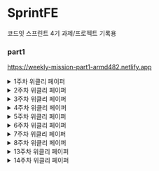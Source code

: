 # SprintFE
코드잇 스프린트 4기 과제/프로젝트 기록용

### part1
https://weekly-mission-part1-armd482.netlify.app

<details>
  <summary>1주차 위클리 페이퍼</summary>

  ## CSS의 Cascading에 대해 설명해 주세요.<br>
  <b>CSS</b>는 <b>Cascading Style Sheet</b>의 약자로, 계층을 가진 스타일시트이다.<br>
  여기서 계층이란 스타일시트의 적용방식이 정해진 <b>우선순위 규칙</b>들에 의해 적용이 된다는 의미이다.<br>
  즉 같은 요소에 여러 다른 스타일이 중복되어 적용될 때, 우선순위가 높은 스타일시트만 적용되는 것이다.<br>
  정해진 규칙에는 다음과 같이 3개가 있다.<br>
  <ul>
    <li>중요도</li>
    <li>명시도</li>
    <li>코드순서</li>
  </ul>
  <br>
  <h3>중요도</h3>
  중요도는 <b>스타일이 선언된 위치</b>에 따라서 우선순위를 매기는 규칙이다.<br>
  스타일시트를 적용하는 위치는 크게 <b>브라우저</b>, <b>제작자</b>, <b>사용자</b>로 나눌 수 있다.<br>
  여기서 브라우저, 제작자, 사용자는 다음과 같은 의미를 갖고 있다.<br>
  <ul>
    <li>브라우저(browser): 크롬, 사파리 등 각 브라우저가 갖고 있는 기본 스타일</li>
    <li>제작자(author): css파일과 같이 웹 문서를 개발한 개발자가 설정한 스타일</li>
    <li>사용자(user): 해당 웹 페이지를 사용하는 사용자의 브라우저, os 상에서 설정한 옵션</li>
  </ul>
  <br>
  여기서 우선순위는 <b>사용자 > 제작자 > 브라우저</b>순으로 적용된다.<br>
  <br>
  <h3>명시도</h3>
  명시도는 셀렉터가 <b>가리키는 것이 명확</b>할수록 우선순위를 높게 주는 것을 의미한다.<br>
  명시도에서는 <b>인라인 > id > class > 태그</b>순으로 우선순위를 갖게 된다.<br>
  <ul>
    <li>인라인 - 하나의 태그 내에서만 적용가능 따라서 높은 우선순위를 갖는다</li>
    <li>id - 문서 내에서 하나만 적용가능 따라서 비교적 높은 우선순위를 갖는다</li>
    <li>class - 문서 내에서 여러번 적용가능 따라서 비교적 낮은 우선순위를 갖는다</li>
    <li>태그 - 모든 문서에서 적용가능 따라서 가장 낮은 우선순위를 갖는다.</li>
  </ul>
  <br>
  <h3>코드 순서</h3>
  코드 순서는 소스의 코드 작성 순서에 따라 우선순위를 높게 주는 것을 의미한다.<br>
  코드 순서는 <b>나중에 작성한 스타일</b>이 우선적으로 적용된다.
</details>
<details>
  <summary>2주차 위클리 페이퍼</summary>
  
  ## 시맨틱 태그를 사용하면 좋은 점을 설명해주세요<br>
  ### 시맨틱 태그 정의<br>
  시맨틱 태그는 포함된 내부 태그들이 특정한 의미를 갖고 있는 태그를 뜻하며, 다음과 같은 태그들이 존재한다<br>
  <ul>
    <li>header: 문서의 맨 윗부분으로 페이지의 제목과 같은 소개 내용을 포함</li>
    <li>footer: 문서의 맨 끝부분으로 저작권 정보, 연락처, 사이트맵, 관련 링크들을 포함</li>
    <li>nav: 내비게이션 링크 모음을 의미하는 태그</li>
    <li>main: 메인 내용을 포함. 문서 내이서 유일하게 존재해야함</li>
    <li>section: 문서의 독립적인 일부분을 의미하는 태그. 주로 제목이 포함된 것이 일반적</li>
    <li>article: 그 자체로 의미가 있는 웹사이트의 부분이며, 독립적으로 재사용되도록 의도된 태그</li>
    <li>aside: 간접적으로 문서와 관련된 내용을 나타내는 태그로 사이드바, 콜아웃 상자로 사용된다 </li>
  </ul>
  
  ### 시맨틱 태그의 이점 <br>
  <b>1. 접근성 향상</b><br>
  시맨틱 태그를 사용하면 화면 판독기, 키보드 또는 음성 명령과 같은 보조 기술에게 유용한 정보와 단서를 제공할 수 있다.<br>
  이를 통해서 신체적, 인지적 장애가 있는 사람들을 포함하여 모든 사람에게 다양한 섹션을 명확하게 정의하고 웹 전체의 일관성을 <br>
  유지함으로써 쉽게 웹 사이트를 접근할 수 있게 된다.<br>
  <br>
  <b>2. SEO(검색엔진최적화) 향상</b><br>
  시맨틱 태그를 이용함으로써 검색엔진이 웹 페이지를 좀 더 명확하게 파악, 분석할 수 있어서 시맨틱 태그를 사용하지 않는<br>
  다른 페이지와 비교했을 때, 더 높은 검색 우선순위에 포함된다. 또한 이용자들의 입장에서 원하는 내용을 더 쉽게 찾을 수 있게 된다.<br>
  <br>
  <b>3. 코드 생산성 향상</b><br>
  시맨틱 태그를 이용하면, 개발자의 입장에서 더 쉽고 빠르게 코드를 이해할 수 있어서 수정해야 하는 부분을 찾기 더 쉬워진다.<br>
  또한 코드를 재사용하기에 용이해서 생산적인 측면에서도 유리하다.<br>
  <br>
  <br>

  ## Position의 속성들과 각각의 특징을 설명해주세요.<br>
  Position은 html에서 해당 요소를 어떠한 방식으로 배치할 지 정의하는 속성으로, position 속성에는 다음과 같은 것들이 있다.<br>
  <ul>
    <li>static</li>
    <li>relative</li>
    <li>absolute</li>
    <li>fixed</li>
    <li>sticky</li>
  </ul>
  
<b>static</b><br>
static은 position의 기본적인 상태로, 모든 태그들이 오른쪽 또는 아래 방향으로 html 문서 상에서 원래 있어야하는 위치에 배치된다.<br>
따라서 top, left, bottom, right의 속성이 모두 무시된다.<br>
<br>
<b>relative</b><br>
relative는 기존 static의 상태에서 원래 위치에서 상대적으로 벗어나게 배치된다.<br>
상대적으로 배치되기 때문에 top, left, bottom, right 속성이 적용되지만, 다른 요소들에게는 영향을 주지 않는다.<br>
<br>
<b>Absolute</b><br>
absolute는 자신이 아닌 상위 요소 중 position 속성 값이 static이 아닌 요소를 기준으로 원래 위치에서 벗어나 독립적으로 배치된다<br>
이때 상위 요소의 position 속성 값이 전부 static인 경우 최상위 요소를 기준으로 배치된다.<br>
따라서 position이 relative인 상위요소를 기준으로 top, left, bottom, right 속성이 적용되고, 다른 요소들의 위치도 영향을 미친다.<br>
<br>
<b>fixed</b><br>
fixed는 viewport를 기준으로 특정 부분에 고정되어 움직이지 않도록 배치된다.<br>
따라서 top, left, bottom, right의 기준이 사용자의 화면을 기준으로 적용되고 글의 흐름에서 완전히 벗어나기 때문에 다른 요소들의 위치에 영향을 미치지 않는다.<br>
<br>
<b>sticky</b><br>
sticky는 원래의 위치에 배치되었다가, 스크롤을 통해서 정해진 위치를 벗어나면 fixed처럼 특정 부분에 고정되어 배치된다.<br>
sticky의 경우 top, left, bottom, right 중 적어도 하나의 속성 값을 설정해야 하며, 해당 값을 기준으로 fixed로 변경된다.
</details>
<details>
  <summary>3주차 위클리 페이퍼</summary>
  
  ## Git에서 branch merge 방법들과 각 방법의 특징을 설명해 주세요.
  ### Git merge
  git에서 merge는 branch를 다른 branch로 합치는 과정으로, merge의 기본 단위는 브랜치이며, 커밋 단위로 합치기가 불가능하다.<br>
  merge 방식에는 다음과 같이 나뉜다.
  <ul>
    <li>Merge</li>
    <li>Squash</li>
    <li>Rebase</li>
  </ul>
  
  #### Merge
  
  ```bash
    $ git checkout main
    $ git merge branch
  ```
  가장 일반적인 merge방식으로, branch의 커밋 상태에 따라서 두 가지로 진행된다.
  
  ##### Fast-Forward Merge
  분기된 branch에서 기존 branch로 병합을 시도할 때, 기존 branch가 따로 커밋한 경우가 없을 경우, 기존 branch가 그대로 분기된 branch로 이동하는 방식이다. 특이점이라면 단순 이동이기 때문에 커밋이 발생하지 않으며 충돌 또한 발생하지 않는다.<br>
  ![image](https://github.com/armd482/SprintFE/assets/89967066/bb994a96-4b4b-40c5-b3d7-03fa2e182ac2)

  ##### 3-Way(Recursive) Merge
  Fast-Forward와는 다르게 기존 branch에서 새로운 커밋이 생겼으며, 이 상태에서 분기된 branch와 병합할 경우 기존 branch와 분기된 branch가 합쳐지는 과정에서 충돌이 발생한다. 충돌을 해결한 후에는 기존 branch에 새로운 merge commit이 발생한다.<br>
  ![image](https://github.com/armd482/SprintFE/assets/89967066/0b25e775-e34a-4630-8a45-2cfa2162f9db)

  
  #### Squash
  ```bash
    $ git checkout main
    $ git merge --squash branch
  ```
  Squash는 merge에 squash 옵션을 추면 실행되며, 분기된 branch의 모든 커밋을 하나로 합친 후에 기존 branch의 분기 이후의 커밋에 이어서 추가되는 방식으로 분기된 brahcn는 이후 제거된다.<br>
  ![image](https://github.com/armd482/SprintFE/assets/89967066/0ff9668c-0866-499e-934a-48f6bcddeaee)

  #### Rebase
  ```bash
    $ git checkout branch
    $ git rebase main
    $ git checkout main
    $ git merge branch
  ```
  Rebase는 분기된 branch에 있는 모든 커밋을 복사하여 그대로 기존 branch의 커밋에 이어서 추가되는 방식이다. 마찬가지로 분기된 branch는 제거된다. Squash와의 차이라면 Squash는 분기된 커밋을 하나의 커밋으로 합쳐서 추가되는 반면에 Rebase는 분기된 branch 커밋이 그대로 추가된다는 점이다. 마지막에 merge되는 방식은 Fast-Forward 방식가 동일하다.<br>
  ![image](https://github.com/armd482/SprintFE/assets/89967066/81d1eb79-bea2-4b70-ad9b-fdead263cf15)
  <br>
  <br>
  ## Git Flow 브랜치 전략에 대해 설명해 주세요.
  Git Flow는 <b>Main 브랜치</b>, <b>Develop 브랜치</b>, <b>Supporting 브랜치</b>로 구분되며 Supporting 브랜치에서 <b>Feature 브랜치</b>, <b>Release 브랜치</b>, <b>Hotfix 브랜치</b>로 구분하여 관리하는 전략으로 프로젝트의 <b>브랜치를 효과적으로 관리하기 위한 워크플로우</b>이다.

  ### Main 브랜치
  Main 브랜치는 <b>출시 가능한 프로덕션 코드</b>를 모아두는 브랜치이다. Main 브랜치는 프로젝트 시작 시 생성되며 개발 프로세스 전반에 결쳐 유지된다. 배포된 각 버전을 Tag를 이용해 표시해둔다.

  ### Develop 브랜치
  Develop 브랜치는 <b>다음 버전 개발을 위한 코드</b>를 모아두는 브랜치이다. 개발이 완료되면 Main 브랜치로 merge된다.
  
  ### Feature 브랜치
  Feature 브랜치는 <b>하나의 기능을 개발하기 위한 브랜치</b>이다. Develop 브랜치에서 생성하며, 기능이 개발 완료되면 다시 Develo 브랜치로 merge된다. Merge할 때 주의점은 히스토리가 특정 기능 단위로 묶이기 위해서 Fast-Forward로 merge하지 않고 Merge 커밋을 생성하여 merge를 해주어   야 한다.

  ### Release 브랜치
  Release 브랜치는 <b>소프트웨어 배포를 준비하기 위한 브랜치</b>이다. Develop 브랜치에서 생성하며, 버전 이름 등의 <b>소소한 데이터를 수정</b>하거나 <b>배포전 사소한 버그를 수정</b>하기 위해 사용된다. 배포 준비가 완료되면 Main과 Develop 브랜치에 둘다 merge한다. 이때 Main 브랜치에서는 태그를 이용하여 버전을 표시한다.

  ### Hotfix 브랜치
  Hotfix 브랜치는 <b>이미 배포된 버전에 문제가 발생했을 때를 위한 브랜치</b>이다. Main 브랜치에서 생성하며, 문제가 해결되면 Main과 Develop 브랜치에 둘 다 merge한다.
</details>
<details>
  <summary>4주차 위클리 페이퍼</summary>

  ## 자바스크립트에서 얕은 복사(Shallow Copy)와 깊은 복사(Deep Copy)에 대해 설명해주세요.
  
  ### 데이터 타입
  자바 스크립트에는 다음과 같이 두가지 형태의 데이터 타입으로 나눌 수 있다.
  <ul>
    <li>기본형 데이터</li>
    <li>참조형 데이터</li>
  </ul>
  기본형 데이터는 Number, String, Boolean, Undefined, Null, Symbol로 총 6개이며, 이를 제외한 나머지 즉 객체를 참조형 데이터로 분류한다.<br>
  기본형 데이터와 참조형 데이터의 가장 큰 차이점은 메모리 할당에 있다.<br>
  기본형 데이터의 경우 해당 값 자체가 메모리에 할당되지만, 참조형 데이터는 해당 데이터를 가리키는 주소 값이 할당된다.<br>
  따라서 참조형 데이터를 복사할 때, 값 자체를 복사할 지 아니면 참조값을 복사할 지로 나눌 수 있다.

  ### 얕은 복사(Shallow Copy)
  얕은 복사는 <b>객체의 참조값을 복사</b>하는 것으로 다음과 같이 단순히 동등연산자를 이용하여 구현할 수 있다.
  
  ```javascript
  const data = {name: "aaa", age: 30}
  const data2 = data1;
  ```
  이때 data2의 name을 접근하면 기존 data데이터에서 name의 값을 가리키는 주소값을 그대로 받게 된다.<br>
  만약 아래와 같이 얕은 복사를 한 data2를 수정할 경우 data1은 어떤 식으로 표시될까?<br>
  
  ```javascript
  data2.name = "bbb";
  console.log(data2); // {name: "bbb", age: 30}
  console.log(data);  // {name: "bbb", age: 30}
  ```
  data의 값이 data2의 값과 동일하게 변경되었다<br>
  이는 기존 data과 data2가 동일하게 name의 "aaa"값을 가리킨 상태에서 data2의 name값을 변경하면, 주소 값이 아닌 name의 값을 변경한다.<br>
  이렇게되면 기존 data객체가 가리킨 name도 주소는 동일하지만 name의 값이 변경된 상태이므로, 변경된 name을 그대로 가리키게 된다.<br>
  즉 얕은 복사는 <b>하나의 데이터를 공유</b>하는 것이다.<br>

  ### 깊은 복사(Deep Copy)
  깊은 복사는 <b>객체의 값 자체를 복사</b>하는 것으로 얕은 복사와 달리 기존 데이터와의 참조가 완전히 끊어진 객체이다.<br>
  깊은 복사는 다음과 같은 방법으로 구현할 수 있다.<br>

  #### Object.assign()
  Object.assign()는 객체들의 열거 가능한(iterable) 속성을 복사하여 대상 객체에 같은 값으로 붙여넣는 메서드이다.<br>
  괄호 안에는 복사하려는 객체를 넣으면 되고, 여러 객체를 넣을 수 있다.<br>
  ```javascript
  const target = { a: 1, b: 2 };
  const source = { b: 4, c: 5 };

  const returnedTarget = Object.assign(target, source);

  console.log(target); // { a: 1, b: 4, c: 5 }
  ```

  #### 전개 연산자
  전개 연산자는 반복 가능한 객체에 대해서 객체를 하나씩 펼쳐서 리턴한다.<br>
  배열의 경우 [...data]로, 객체의 경우 {...data}로 함수의 경우 func(...data)로 구현할 수 있다<br>
  ```javascript
  const target = { a: 1, b: 2 };
  const source = { b: 4, c: 5 };

  const returnedTarget = {...target, ...source};

  console.log(target); //{ a: 1, b: 4, c: 5 }
  ```

  #### 재귀 함수
  재귀 함수를 이용하여 객체에 들어있는 원시 값을 하나씩 복사하여 구현할 수 있다.<br>
  ```javascript
  const copyObjectDeep = function (target){
    let result = {};
    if(typeof target === 'object' && target !== null){
    	for( var prop in target){
      	result[prop] = copyObjectDeep(target[prop]);
    	}
    }
    else{
    	  result = target
    }
    return result;
  };
  ```
  
  #### JSON.parse && JSON.stringify
  JSON은 JavaScript Object Notation의 약자로 데이터를 문자열 기반의 텍스트를 사용하여 데이터를 저장하고 전송하는 개방형 표준 파일 형식이다.<br>
  JSON은 객체와 동일하게 키-값 구조로 되어있으나, 타입은 String이다.<br>
  JSON.parse메소드는 json을 객체로 변환시키는 함수이며, JSON.stringify()는 객체를 json문자열로 변환하는 메소드이다.<br>
  이때 JSON.stringify()를 사용하면, 원본 객체와의 참조가 끊어진다.<br>
  하지만 위 방식은 함수의 경우 사용할 수 없다.<br>

  ```javascript
  const target = { a: 1, b: 2 };

  cost returnTarget = JSON.parse(JSON.stringify(target));

  console.log(target); //{ a: 1, b: 2 }
  ```

#### lodash 라이브러리 함수
lodash라이브러리를 이용하여 구현가능하다.<br>
lodash는 재귀함수를 이용하여 재귀적으로 값을 복사하는 방식을 이용하고 있다.<br>
```javascript
  import_from 'lodash'
  const target = { a: 1, b: 2 };

  cost returnTarget = _.cloneDeep(target);

  console.log(target); //{ a: 1, b: 2 }
  ```

깊은 복사의 경우 두 객체의 값만 동일할 뿐 참조 값이 아예 다르므로, 두 객체를 단순히 같은지 출력하면 False로 나온다.<br>
반면 얕은 복사는 두 객체의 참조값이 동일하기 때문에, true로 나온다.

```javascript
const data = {a: 1, b: 2};
const shallowData = data;
const deepData = {...data};

console.log(deepData === data); // false
console.log(shallowData === data); // true
```
<br>

## var, let, const 를 중복 선언 허용, 스코프, 호이스팅 관점에서 서로 비교해 주세요.
자바스크립트에서 변수를 선언할 때 var, let, const로 변수를 선언할 수 있다.<br>
var ES6 이전부터 사용하던 방식였으며, ES6부터 let과 const가 등장하였다.<br>
let과 const는 기존 var에서 변수 재할당(값 교체)을 기준으로 구분하였다<br>
let의 경우 변수 재할당이 가능한 반면, const는 재할당이 불가능하다.

```javascript
let l = 'first';
console.log(l);

l = 'second';
console.log(l); // second;

const l = 'first';
console.log(l); // first

l = 'second';
console.log(l); // Uncaught TypeError: Assignment to constant variable.
```

### 중복 선언 허용
중복 선언은 변수를 같은 이름으로 다시 선언하는 것을 의미한다.<br> 
var의 경우 중복선언이 가능하였다.<br>
하지만 이렇게 되면 해당 이름의 변수가 어디에서 어떻게 사용될지 파악하기 힘들고, 값이 덮어씌어지므로 중간에 실수로 값이 바뀔 수도 있다.<br>
이를 보완하기 위해서 let과 const는 중복 선언이 되지 않는다.

```javascript
var v = 'first';
console.log(v); // first

var v = 'second'
console.log(v); // second


let l = 'first';
console.log(l); // first

let l = 'second';
console.log(l); // Uncaught SyntaxError: Identifier 'l' has already been declared

const l = 'first';
console.log(l); // first

const l = 'second';
console.log(l); // Uncaught SyntaxError: Identifier 'c' has already been declared
```

### 스코프
스코프는 선언한 변수의 유효범위를 의미한다.<br>
var과 let 그리고 const 모두 함수 내에서 선언할 경우, 함수 밖에서는 그 변수를 불러올 수 없다.<br>
즉 세 변수 선언 방식이 모두 함수레벨의 스코프를 갖고 있다.<br>
하지만 let과 const는 if문, for문 while문 등 블록 내에서 선언할 경우, 블록 밖에서 그 변수를 불러올 수 없다<br>
즉 let과 const는 블록레벨의 스코프를 갖고 있다.

```javascript
function a() {
  var v = 1;
  let l = 2;
  const c = 3;
}

console.log(v, l, c) // ReferencError: v, l, c are not defined

if(true) {
  var va = 1;
  let le = 2;
  const co = 3; 
}

console.log(va, le, co) // 1, ReferencError: l, c are not defined
```

### 호이스팅
호이스팅은 스코프 안에서 선언한 변수 대해서 해당 변수 선언을 위로 끌어 올려서 유효 범위 최상단에 선언되도록 하는 의미이다.<br>
var, const, let 모두 호이스팅이 발생하나, let과 const는 var과 다르게 호이스팅이 발생한다.<br>
<br>
var의 경우 선언되기 이전에 해당 변수에 접근한 후, 변수를 선언할 경우 아래와 같이 문제 없이 코드가 실행된다.
```javascript
console.log(v); // undefined
var v = 1;
console.log(v) //1
```
반면 let이나 const의 경우 선언되기 이전에 해당 변수를 불러올 경우 에러가 발생한다.
```javascript
console.log(l); // ReferenceError: Cannot access 'l' before initialization
let l = 2;
console.log(l) // 2
```
하지만 다음과 같은 코드를 통해서 호이스팅이 발생하는 것을 알 수 있다.
```javascrit
function a() {
  return l
}
let l = 1;
console.log(a()) // 1
```
이는 TDZ에 영향을 받기 때문인데,<br>
TDZ는 Temporal Death Zon으로 값을 할당하기 전에는 사용할 수 없는 공간이다.
변수의 생성 과정은 다음과 같다.
<ol>
  <li>선언 - 스코프와 변수 객체가 생성되고 스코프가 변수 객체를 참조한다</li>
  <li>초기화 - 변수 객체 값을 위한 공간을 메모리에 할당되고, 이때의 값은 undefined다.</li>
  <li>할당 - 변수 객체에 값을 할당한다.</li>
</ol>
var은 선언과 동시에 초기화가 이뤄지지만, let은 선언만 될 뿐 초기화가 되지 않는다. 반면 const는 선언과 동시에 초기화와 할당이 된다.<br>
따라서 let의 경우 선언만 할 경우 TDZ에 들어가게 되고, 결과적으로 선언은 되었지만 초기화가 이뤄지지 않아서 메모리에 할당이 안된 상태이다.<br>
즉 var, let, const 모두 호이스팅은 이뤄지나, let의 경우 단순 선언만 할 경우 에러가 발생하는 반면 var은 초기화가 이뤄져 undefined 값으로 정상작동한다.<br>
</details>
<details>
  <summary>5주차 위클리 페이퍼</summary>
  
  ## 이벤트 버블링, 캡처링, 위임에 대해 설명해주세요.
  ### 이벤트 흐름
  html에서의 이벤트 흐름은 다음과 같이 순서대로 3단계로 이뤄진다.<br
  <ol>
    <li>캡처링 단계: 이벤트가 상위 요소에서 하위 요소로 전파되는 단계</li>
    <li>타깃 단계: 이벤트가 지정한 실제 타깃에 전달되는 단계</li>
    <li>버블링 단계: 이벤트가 하위 요소에서 상위 요소로 전파되는 단계</li>
  </ol>
  html은 계층적 구조이기 때문에 이벤트가 요소에 발생할 경우, 연쇄적 반응이 발생한다.<br>
  이벤트 전파 방향에 따라서 버블링과 캡처링으로 구분한다.<br>

  ### 이벤트 캡처링
  이벤트 캡처링은 한 요소에서 이벤트가 발생하면 최상단인 window객체에서 <b>자식 요소로 해당 이벤트가 전달</b>된다.<br>
  최종적으로 해당 요소를 만날 때까지 반복한다.<br>
  이벤트 캡처링은 Default가 발생되지 안도록 되어있으며, 이벤트를 등록할 때, 3번째 매개변수로 true를 전달하면 발동된다.<br>
  
  ### 이벤트 버블링
  이벤트 버블링은 한 요소에서 이벤트가 발생하면 이어서 <b>부모 요소로 해당 이벤트가 전달</b>된다.<br>
  최종적으로 가장 최상단의 조상요소인 window객체를 만날 때까지 반복한다.<br>
  이벤트 버블링은 Default가 발생되도록 되어있어서, 별 다른 설정 없이는 무조건 일어난다.<br>
  <b>e.stopDefault()</b>를 통해서 전파를 막을 수 있다. 하지만 html에서는 추천하는 방식은 아니다.<br>

  ### 이벤트 위임
  이벤트 위임은 이벤터 캡처링과 버블링을 활용하여, <br>
  각각의 요소에 이벤트를 하나씩 할당하는 것이 아닌 요소의 <b>공통 조상에 이벤트 핸들러 하나만 할당</b>하는 방식이다.<br>
  이를 통해서 메모리 측면에서 효율적으로 관리가 가능하며, 유지보수 측면에서 장점이 있다.<br>
  if문으로 target과 currentTarget을 통해서 이벤트를 등록한 조상 요소와 현재 요소를 구분하여 동작하려는 요소를 지정할 수 있다.<br>
  <br>

  ## HTTP 메소드에 대해 설명해주세요.
  ### HTTP 메소드
  HTTP 메소드는 클라이언트-서버 구조에서 요청과 응답이 이루어지는 방식을 의미한다.<br>
  일반적으로 서버가 수행해야할 동작을 지정하여 요청을 보내는 방식이다.<br>
  주로 사용하는 HTTP 메소드에는 다음과 같이 5가지 종류가 있다.<br>
  <ul>
    <li>GET: 데이터 조회</li>
    <li>POST: 데이터 추가</li>
    <li>PUT: 데이터 수정/생성</li>
    <li>DELETE: 데이터 삭제</li>
    <li>PATCH: 데이터 부분 수정</li>
  </ul>
  또한 메서드의 종류에 따라 다음과 같은 속성을 특징으로 구분할 수 있다.
  <ul>
    <li>안전: 데이터 변경이 일어나지 않는 속성</li>
    <li>멱등: 몇 번을 호출하든 최종적인 결과는 똑같은 속성</li>
    <li>캐시 가능: 응답 결과 리소스를 캐시해서 사용하는 속성</li>
    <li>요청의 본문 존재 여부: 요청시 데이터를 Message Body에 담아 보내는지에 대한 속성</li>
  </ul>

  ### GET 메소드
  GET 메소드는 리소스를 읽거나 검색할 때 사용하는 메소드로 일반적으로 요청할 때 Body값과 Content-type값이 비워져있다.<br>
  따라서 데이터를 단순히 읽는 요청이므로, 데이터 변경이 일어나지 않은 안전성과 멱등성을 갖고 있다.<br>
  GET 메소드는 캐싱이 가능하여 같은 데이터를 여러번 조회할 경우 저장한 값을 사용하여 조회속도가 더 빨라진다.<br>

  ### POST 메소드
  POST 메소드는 새로운 리소스를 생성할 때 사용하는 메소드로 요청할 때 Body값과 Content-type값을 작성해야 한다.Body값에는 새로 넣을 데이터의 정보를 입력한다.<br>
  따라서 서버에서 요청받은 데이터가 추가되므로 데이터 변경이 발생하므로 안전성과 멱등성을 갖고 있지 않다.<br>
  POST 메소드는 일반적으로 캐싱이 불가능하다.<br>

  ### PUT 메소드
  PUT 메소드는 일반적으로 기존 리소스를 수정할 때 사용하며, 요청할 때 Body값과 Content-type값을 작성해야 한다.<br>
  Body값은 마찬가지로 기존 데이터의 정보와 수정한 데이터를 함께 넣어야 한다.<br>
  PUT 메소드는 기존 데이터를 삭제 후 새로 등록하는 것과 같기 때문에 데이터 변경이 발생하고, 안전성은 없지만 전체 리소스의 자원량은 차이가 없기 때문에 멱등성을 갖고 있다.<br>
  또한 PUT 메소드 역시 일반적으로 캐싱이 불가능하다.<br>

  ### DELETE 메소드
  DELETE 메소드는 지정한 리소스를 삭제할 때 사용하며, 요청할 때 Body값과 Content-type값이 필요가 없다.<br>
  기존 데이터를 삭제하는 메소드이므로 안전성이 없으며, 지정한 리소스가 없으면 동작하지 않기 때문에 멱등성을 갖고 있다.<br>
  또한 DELETE 메소드 역시 일반적으로 캐싱이 불가능하다.<br>

  ### PATCH
  PATCH 메소드는 기존 리소스를 수정할 때 사용되는데, PUT 메소드와의 차이점은 PATCH는 부분적으로 수정이 가능하기 때문에, 삭제와 추가 과정이 없다.<br>
  요청할 때 Body값과 Content-type값을 작성해야하며, 변경할 부분 데이터만 작성하면 된다.<br>
  따라서 리소스 수정이 발생하므로 안전성은 없으며 멱등성을 갖고 있다.<br>
</details>
<details>
  <summary>6주차 위클리 페이퍼</summary>
  
  ## 다음 예시의 코드를 실행할 때, 콘솔에 출력될 값과 그 이유를 설명해 주세요.
  ```javascript
  let num = 1;

  // 2번
  setTimeout(() => {
    num = 2;
  }, 0);
  
  // 3번
  num = 3;
  
  // 4번
  console.log(num);
  ```
결론부터 말하면, 콘솔에 3이 찍힐 것이다.<br>
자바스크립트는 싱글 스레드 언어로, 일반적으로는 코드의 흐름대로 구동된다.<br>
하지만 setTimeOUT과 같이 비동기 함수가 있을 경우의 상황은 다르다.<br>
비동기함수가 있을 경우에는, 비동기 함수가 끝날 때까지 대기하는 것이 아닌 비동기 함수를 요청만 하고 아래의 코드를 실행한 후에, 비동기함수가 끝나면 결과를 받는다.<br>
즉 코드에서는 num의 값이 1에 할당되고, 이후 setTimeOut 함수를 만난 후에, 비동기방식으로 동작하기 때문에 3번 코드에 의해 num 값이 3으로 재할당되고, num값인 3이 출력된다.<br>
이후 setTimeOut함수의 결과 값으로 num값이 2로 재할당된다.<br>
즉 <b>출력은 3이 되지만 최종적으로 num의 값은 2로 할당</b>되어 있다.<br>

## 리액트에서 Virtual DOM이 무엇인지, 이를 사용하는 이유는 무엇인지 설명해 주세요.
### DOM
HTML, XML 문서의 콘텐츠 및 구조, 그리고 스타일 요소를 구조화 시켜 표현하여 JavaScript와 같은 프로그래밍 언어가 해당 문서에 접근하여 읽고 조작할 수 있도록 API를 제공하는 일종의 <b>웹 페이지의 인터페이스</b>이다.<br>

### Virtual DOM
웹의 복잡도가 증가했고, 자연습럽게 DOM의 조작도 빈번하게 발생하면서, DOM 조작으로 인해서 불필요하게 많은 브라우저의 렌더링이 발생하게 되었다.<br>
이를 해결하기 위해서 Virtual DOM이 탄생했다.<br>
Virtual DOM은 변경해야 하는 DOM에 대해서 직접적으로 DOM을 수정하지 않고 Virtual DOM에 변경 사항들을 모아두었다가 한번에 DOM에 보내어 불필요한 렌더링이 발생하지 않도록 하는 하나의 <b>가상 레이어</b>이다.<br>
즉 변경 사항들을 메모리에 저장하고 한번에 DOM에 동기화하는 일종의 프로그래밍 기법이다.<br>

### 사용하는 이유
앞선 등장 이유와 마찬가지로 불필요한 렌더링을 방지하기 위해서 사용한다.<br>
렌더링에는 reflow, repaint 연산이 필요한데, reflow는 문서에서 요소의 위치와 크기등의 형상을 다시 계산하는 작업이며, repaint는 레이아웃에 영향을 주지 않는 요소 변경, 즉 스타일 속성의 변경을 화면에 다시 크리는 작업이다.<br>
두 작업은 컴퓨팅 작업이 많이 필요한 연산으로 결과적으로 렌더링이 여러 번 발생하는 것은 많은 자원이 소모된다.<br>
Virtual DOM은 이러한 렌더링 연산 횟수를 감소시키기 위해 사용된다.<br>
하지만 일반적으로 Virtual DOM의 속도는 일반 DOM의 속도보다 느리다. 따라서 구조가 복잡한 경우에만 효율적이며, 구조가 단순한 경우에는 오히려 성능 저하를 불러올 수 있다.<br>

</details>
<details>
  <summary>7주차 위클리 페이퍼</summary>
  
  ## 리액트에서 배열을 렌더링할 때 key를 써야 하는 이유에 대해 설명해 주세요.
  리액트에서 map을 통해서 각 요소마다 고유 key를 생략한다면 경고가 발생하지만 렌더링에는 문제가 없다.<br>
  공식 문서에 의하면 key는 다음과 같다.
  <ul>
    <li>React가 어떤 항목을 변경, 추가, 삭제할 지 식별하는 것을 돕는다.</li>
    <li>Element에 안정적인 교유성을 부여한다.</li>
  </ul>
  즉 key를 통해서 <b>개별 Element의 변화를 감지</b>한다. 만약 key를 생략하고 렌더링하면, 개별 Element가 변경된 경우 개별 Element의 변화를 감지하지 못하고, 개별 Element가 모두 포함된 컴포넌트에 대해서 변화를 감지하게 된다.<br>
  이로 인해 개별 Element에 대한 리렌더링이 아닌 전체 Element에 대해서 렌더링이 발생하게 되고 이는 성능적으로 비효율적으로 렌더링을 하게 된다.<br>
  따라서 배열을 렌더링할 때 key를 사용하므로써, 개별 Element의 변화를 감지하여 변화된 개별 Element만 렌더링을 발생시켜 <b>좀 더 효율적으로 변화에 대한 감지와 렌더링을 관리</b>할 수 있다.
</details>
<details>
  <summary>
    8주차 위클리 페이퍼
  </summary>

  ## 리액트 생명주기(life cycle)에 대해 설명해 주세요.
  리액트 컴포넌트에는 생명주기 사이클이 존재한다. 생명 주기는 <b>생셩(mounting) - 업데이트(updating) - 제거(unmounting)</b>단계로 구성되어 있으며, 각 단계마다 특정한 이벤트가 발생하며 그 때마다 사용하는 메서드가 있다<br>
  이러한 생명 주기 함수는 <b>클래스형 컴포넌트<에서만 사용</b>할 수 있으며 함수형 컴포넌트에서는 사용할 수 없다.<br>
  대신 <b>함수형 컴포넌트는 Hooks</b>로 유사한 기능을 규현할 수 았다.<br> 

  ### 생성(Mounting)

  #### 클래스형 컴포넌트
  ```
  constructor()
  : 컴포넌트가 호출되어 로드가 된 이후 렌더링되기 이전에 '데이터 바인딩', '초기화'를 수행하기 위해 호출되는 함수
  - state의 저장 공간에서 변수 값을 초기화 할 때  사용

  render()
  :미리 구현된 html을 화면사에 그려지는 과정을 수행하는 함수
  - 해당 공간에서는 constructor()에서 정의한 state값의 접근이 가능, setState는 사용 못함

  componentDidMount()
  : 화면이 렌더링 된 이후에 해당 컴포넌트를 DOM 트리에 마운트되면 발생하는 메서드
  - 자바스크립트 라이브러리 또는 프레임워크의 함수를 호출하거나 이벤트 등록에 사용
  - setTimeout, setInteval, 네트워크 요청 같은 비동기 작업을 처리할 때 사용용
  
  ```
#### 함수형 컴포넌트
```
함수형 컴포넌트 내부 자체
: 컴포넌트가 호출이 되었을 때 가장 먼저 컴포넌트 내부가 호출
- state나 ref를 정의 => constructor()와 동일한 기능 수행

return()
: 미리 구현된 HTML을 화면상에 그려지는 과정을 수행하는 함수
- props의 값을 접근할 수 있으며, 컴포넌트 내부에서 정의한 state값을 접근 가능

useEffect(() => {...}, [])
: 컴포넌트 내부에서 렌더링이 수행 된 이후에 단 한번만 실행되는 함수
```
<br>

### 업데이트(Updating)
#### 클래스형 컴포넌트
```
componentDidUpdate()
: 컴포넌트 내에서 변화가 발생된 이후 호출되는 메서드
- props 변경, state 변경, forceUpdate()를 수행할 때 호출됨
```

#### 함수형 컴포넌트
```
useEffect(() => {}, [...value])
: 컴포넌트 내에서 value의 변화가 생길 때 호출되는 메서드
- props 값, 부모 컴포넌트 리렌더링, state가 변할 경우, 즉 렌더링이 발생할 때 value가 바꼈을 때 수행
```
<br>

### 제거(Unmonting)
#### 클래스형 컴포넌트
```
componentWillUnmount()
: 컴포넌트가 DOM에서 제거되기 직전에 호출되는 메서드
- 컴포넌트가 사용 중인 리소스를 해제허가너 구독을 취소하는 경우 호출
- 타이머 해제, 네크워크 요청 취소와 같은 클린업 작업을 하는 경우 호출
```

#### 함수형 컴포넌트
```
useEffect(() => {return: {...}, [...value]})
: 컴포넌트가 DOM에서 제거되기 직전에 호출되는 메서드
```
<br>

### 예시
#### 클래스형 컴포넌트
 ```javascript
  imoort React from "react";

  class Component extends React.Component {
    construct() {
      super(props);
      this.state = {
        id: 'test',
        age: 50
      }
    };

    componentDidMount = () => {
      console.log("화면이 렌더링 된 이후에 바로 수행");
    }

    componentDidUpdate = () => {
       console.log('화면이 업데이트 될 때마다 수행');
    }

    componentWillUnmount = () => {
      console.log('컴포넌트가 삭제될 때 수행');
    }
    render(): React.ReactNode{
      return(
        <div>
          <h1>Main</h1>
          <div>{this.state.id}</div>
        </div>
      );
    }
  }
  ```

#### 함수형 컴포넌트
```javascript
import React, {useEffect. useState} from 'react';

const Component = () => {
  const[user,setUser] = useState({
    id: 'test';
    age: 50
  });

  useEffect(() => {
    console.log('화면 렌더링 된 이후에 바로 수행');
    console.log('user값이 변경될 때도 수행');
    return {
      console.log('컴포넌트가 제거될 때 수행');
    }
  }, [user]);

  return (
    <>
      <div>
        <h1>Main</h1>
        <div>{user.id}</div>
      </div>
    </>
  )
}
```


  ## 웹 페이지 렌더링 방식 CSR, SSR, SSG 각각의 특징과 각 방식을 어떤 상황에 사용하면 좋을지 설명해 주세요.
  ### CSR
  #### 특징
  Clinet Side Rendering으로 클라이언트(브라우저)에서 웹 페이지를 렌더링하는 것이다. <br>
  즉 클라이언트에서 어플리케이션 구동에 필요한 HTML, JavaScript, CSS파일 등을 모두 다운라도 한 뒤에 뷰를 구성하여 렌더링<br>

  #### 장점
  <b>1. 페이지 전환 속도가 빠르다</b><br>
  초기에 필요한 파일을 모두 사전에 로드하기 때문에 페이지 이동시에 이미 로드한 파일들을 이용해서 렌더링만 하면 된다.<br>
  <br>
  <b>2. 서버 부하 감소</b><br>
  클라이언트에서 모든 뷰를 생성하기 때문에 다른 방식에 비해서 서버 부하가 작다.<br>

  #### 단점
  <b>1. 초기 페이지 로드시간이 느리다</b><br>
  브라우저에서 사용 가능한 컨탠츠로 HTML을 컴파일하기 전에 모든 HTML, JavaScript, CSS를 로드하기 때문<br>
  <br>
  <b>2. SEO에 친화적이지 않다</b><br>
  검색 엔진 크롤러가 해당 페이지에 처음 방문했을 때는 빈 페이지이기 때문<br>
  <br>
  <b>3. 클라이언트의 하드웨어 및 소프트웨어의 지나친 의존</b><br>
  사용자 기기에 따라, 하위 지원되는 하드웨어 및 소프트웨어 사용자라면 최적의 시간에 페이지를 렌더링하지 못하게 될 확률이 크다.<br>
  이로 인해서 페이지 이탈률이 높아지고, 검색엔진 순위도 낮아질 수 있다.<br>

  ### SSR
  #### 특징
  Server Side Rendering으로 서베어스 html서버에서 웹 페이지를 렌더링하는 방식이다.<br>
  즉 뷰 구성에 필요한 전체 HTML을 서버에서 요청받은 즉시 생성하여 반환하고, 클라이언트는 완성된 뷰를 응답받아서 렌더링<br>

  #### 장점
  <b>1. 초기 페이지 로드시간이 빠르다</b><br>
  첫 페이지에 필요한 데이터들로만 뷰를 구성하여 렌더링하기 때문에, 다른 방식들보다 첫 페이지에 대한 로드시간이 빠름<br>
  <br>
  <b>2. SEO에 친화적이다</b><br>
  이미 다 만들어진 페이지를 검색엔전 크롤러가 요청에 대한 응답을 받기 때문<br>
  <br>
  <b>3. 클라이언트 하드웨어 및 소트프웨어 성능에 영향을 덜 받는다</b><br>
  클라이언트에서는 서버에서 완성된 페이지만 렌더링해주면 되기 때문에 클라이언트의 부담이 덜함<br>

  #### 단점
  <b>1. 페이지 전확 속도가 느리다</b><br>
  페이지 이동마다 서버에서 페이지를 생성하기 때문에 많은 데이터가 필요한 페이지의 경우 사용자의 경험을 헤칠 수 있다.<br>
  <br>
  <b>2. 더 많은 개발 노력 필요하다</b><br>
  CSR에 비해 서버사이드에서 HTML파일과 안에 내용을 생성하기 때문에 서버 호스팅이 필요하여 더 많은 개발 노력이 필요<br>
  SSR 프레임워크를 사용한다면 추가적인 러닝 커브에 대한 비용이 발생<br>

  ### SSG
  #### 특징
  Static Site Generator로 서버로부터 완성된 HTML을 받아와서 렌더링<br>
  SSR과의 차이는 HTML파일의 생성시점이 빌드타임이라는 것이다.<br>

  #### 장점
  <b>1. 빠른 전환 속도</b><br>
  빌드 타임에서 HTML파일이 생성되기 때문에 전환 속도가 빠르다.<br>
  또한 매 요청마다 생성하느 것이 아니므로 일괁성있게 빠른 전환을 보여준다.<br>
  <br>
  <b>2. SEO에 친화적</b>
  이미 생성된 HTML파일을 받기 때문에 SEO에 친화적이다.<br>
  
  #### 단점
  모든 개별 URL에 대해서 개별 HTML파일을 생성해야 한다. 따라서 URL을 미리 예측할 수 없고 적용이 어렵다.
  
  
  
  
</details>

<details>
  <summary>13주차 위클리 페이퍼</summary>

  # TypeScript의 동작 원리에 대해 설명해 주세요.
  일반적인 텍스트 파일은 다음과 같은 과정을 거쳐서 시행된다.
  <ol>
    <li> 텍스트를 컴파일러로 추상 문법 트리(Abstract Syntax Tree)로 변환(파싱)한다</li>
    <li> 컴파일러로 AST를 바이트코드로 변환한다</li>
    <li> 런타임 프로그렘에 바이트코드를 입력하여 평가받고 결과를 얻는다</li>
  </ol>
  => 컴파일러가 소스 코드 &rarr; AST &rarr; 바이트코드로 변환하고 런타임이 평가하도록 지시하는 것<br>
  <br>
  하지만 타입스크립트의 경우 컴파일러가 바이트코드가 아닌 자바스크립트로 코드를 변환<br>
  또한 AST로 변환한 이후 자바스크립트로 변환하기 전에 타입 검사기가 타입확인 과정을 거친다.<br>
  <br>
  즉, 타입스크립트는 다음과 가정을 거쳐서 시행된다.<br>
  <ol>
    <li>타입스크립트 소스를 타입스크립트 AST로 변환</li>
    <li>타입 검사기를 통햇 AST 확인</li>
    <li>타입스크립트 AST를 자바스크립트 소스로 변환</li>
    <li>자사브크립트 소스를 자바스크립트 AST로 변환</li>
    <li>자바스크립트 AST를 바이트코드로 변환</li>
    <li>런타임에서 바이트코드를 평가</li>
  </ol>
  <br>
  
  # 리액트만 사용할 때와 비교해 Next.js를 사용하는 이유에 대해 설명해 주세요.

  리액트는 라이브러리이고, Next.js는 리액트의 프레임워크이다.<br>
  즉 리액트를 베이스로 기본적은 틀을 제공해서 보다 효율적으로 작업할 수 있도록 하는 소프트웨어 환경을 제공하는 것이다.<br>
  <br>
   ## 동작방식
   ### 리액트
   리액트는 Client Side Rendering 방식으로, Javscript, css 파일을 서버에서 받아와서 클라이언트에서 렌더링이 일어나는 방식이다.<br>
   즉 서버에서 빈 html파일과 Javascript, css파일을 보내면, 클라이언트에서 받은 파일들로 페이지를 동적으로 생성하여 렌더링한다.<br>
   <br>
   CSR 방식의 장점은 필요한 부분의 데이터만 가져오기 때문에 렌더링 속도가 빠르고, 서버에 부담이 적다.<br>
   하지만 모든 JavaScript 파일을 다운받아야하기 때문에 초기 로딩이 오래걸리며, 처음에 빈 HTML파일을 서버에서 받아오기 때문에 검색엔진 최적화에 불리하다<br>

   ### Next.js
   Next.js는 Server Side Rendering 방식으로 서버에서 만들어진 HTML파일을 클라이언트에서 받아와서 바로 렌더링하는 방식이다.<br>
   즉 서버에서 페이지에 필요한 데이터와 css까지 적용하여 렌더링 준비를 마친 HTML과 Javscript를 보내고, 클라이언트에서 받은 파일을 바로 렌더링한다.<br>
   <br>
    SSR 방식의 장점은 초기 로딩 지연시간이 CSR보다 적고, 완성된 HTML파일을 서버에서 받아오기 때문에, 검색엔진 최적화에 용이하다.<br>
    하지만 페이지를 요청할 때마다 새로고침되어 사용자 경험이 다소 떨어지고, 비교적 서버에 많은 부담을 느낄 수 있다.<br>
  <br>
  Next.js는 리액트에서 취약한 SEO와 초기 로딩에 대한 성능에 도움이 되며, 이외에도 Code Splitting, Image Optimization, built-in-Css 제공 등 개발자가 효율적을 작업할 수 있는 환경을 제공한다. 
</details>

<details>
  <summary>14주차 위클리 페이퍼</summary>

  # Next.js에서 SSR을 실행하는 과정과 hydration에 대해 설명해 주세요.
  SSR은 서버에서는 빈 HTML파일을 보내고, 클라이언트에서 자바스크립트와 CSS를 이용하여 동적으로 HTML을 생성하여 렌더링하는 방식인 CSR과 다르게<br>
  서버에서 자바스크립트를 이용하여 HTML파일을 보내고 클라이언트에서는 보내진 자바스크립트만 렌더링하는 방식이다.<br>
  특히 Next.js에서는 사용자의 요청에 따라 동적으로 페이지를 생성하고 렌더링하는데, 필요한 데이터만 서버에서 가져와서 HTML로 렌더링하여 사용자에게 보여준다<br>
  <br>
  SSR방식은 다음과 같은 과정을 거친다.
  <ol>
    <li>페이지 요청: 사용자가 브라우저에서 페이지를 요청</li>
    <li>라우팅 및 데이터 로딩: Next.js에서 해당 요청을 받고 요청된 페이지에 대한 라우팅 수행(API호출, 데이터베이스 쿼리 가져오기).</li>
    <li>페이지 렌더링: 로드한 데이터를 이용하여 서버에서 HTML로 렌더링 발생</li>
    <li>HTML 반환: 서버 측에서 렌더링한 HTML을 브라우저로 반환</li>
    <li>브라우저 응답: 서버로 받은 HTML을 브라우저에서 렌더링</li>
    <li>Hydration: 브라우저가 HTML을 렌더링하는 동안 Next.js는 Hydration을 수행</li>
  </ol>

  ## Hydration
  클라이언트 측에서 SSR로 렌더링된 HTML을 받아와서 해당 HTML을 이용하여 동적으로 웹 페이지를 만드는 과정<br>
  페이지를 초기화하고 상호작용이 가능하게 만드는 과정 전체를 의미하며, 이 과정에는 이벤트 핸들러가 동작하는 것뿐만 아니라,<br>
  초기 데이터 로딩, 상태 관리, 동적인 컴포넌트의 렌더링 등 다양한 작업이 포함<br>
  <br>
  ### Hydtaion 과정
  <ol>
    <li>서버로부터 받은 HTML을 부라우저가 로드한다</li>
    <li>로드된 HTML을 분석하여, 렌더링된 컴포넌트와 해당 컴포넌트의 상태 및 이벤트 핸들러를 찾는다</li>
    <li>이전에 렌더링된 컴포넌트들을 클라이언트 측에서 재사용하고, 해당 컴포넌트들과 연결된 이벤트 핸들러를 설정한다</li>
    <li>클라이언트 측에서 추가적인 상호작용 및 변경사항이 발생할 때 업데이트하고 필요한 경우 새로운 데이터를 가져온다</li>
  </ol>

  SSR에서 Hydration을 결합함으로 초기 로딩속도를 개선하고 SEO 최적화를 향상시키는 동시에 더 나은 사용자 경험을 제공한다.
  <br>
  
  # CORS 에러에 대해 설명하고, 어떻게 해결하면 될지 설명해 주세요.
  CORS는 한 도메인 또는 Origin의 웹 페이지가 다른 도메인을 가진 리소스에 액세스할 수 있게하는 보안 메커니즘이다.<br>
  이는 다른 출처의 리소스에 대한 요청이 기본적으로 차단되는 것을 의미한다.<br>

  ## 해결방법
  
  ### 서버에서 CORS 헤더 설정
   API를 호스팅하는 서버에서 CORS헤더를 설정하여 브라우저에게 요청을 허용할 출처를 지정.<br>
   이를 통해 특정 출처로부터의 요청을 허용하거나 모든 출처로부터 요청을 허용할 수 있다.<br>

  ### Proxy 서버 사용
  웹 애플리케이션의 서버에서 API 요청을 전달하는 Proxy 서버를 성정<br>
  이를 통해 API요철은 웹 애플리케이션의 동일한 도메인으로 전송되므로 CORS에러가 발생하지 않는다<br>

  ### JSONP사용
  스크립트 태그를 사용하여 다른 도메인의 리소스를 로드하는 방법<br>
  보안상의 이유로 JSONP를 사용하는 것은 권장되지 않는다.<br>

  ### CORS 미들웨어 사용
  일부 프레임워크 또는 라이브러리를 이용하여 미들웨어 설정
  
</details>
